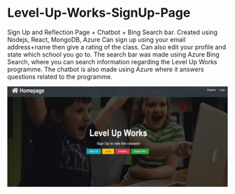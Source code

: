 # Level-Up-Works-SignUp-Page

Sign Up and Reflection Page + Chatbot + Bing Search bar.
Created using Nodejs, React, MongoDB, Azure
Can sign up using your email address+name then give a rating of the class. 
Can also edit your profile and state which school you go to. 
The search bar was made using Azure Bing Search, where you can search information regarding the Level Up Works programme. 
The chatbot is also made using Azure where it answers questions related to the programme.

![](lvlup1.jpg)
